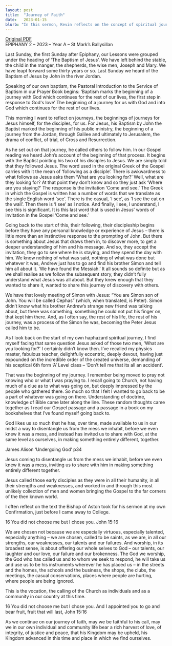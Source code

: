 ```yaml
---
layout: post
title:  "Journey of Faith"
date:   2023-01-15
blurb: "In this sermon, Kevin reflects on the concept of spiritual journeys, using the story of Jesus' baptism and the calling of his disciples as a starting point. He emphasizes the idea that faith is a journey, not a destination, and that understanding and knowledge come with time. He also stresses the importance of being open to God's call, regardless of our perceived strengths or weaknesses."
---
```

[Original PDF](/assets/pdf/epiphany22023.pdf)    
EPIPHANY 2 – 2023 – Year A – St Mark’s Ballysillan

Last Sunday, the first Sunday after Epiphany, our Lessons were grouped under the heading of ‘The Baptism of Jesus’. We have left behind the stable, the child in the manger, the shepherds, the wise men, Joseph and Mary. We have leapt forward some thirty years or so. Last Sunday we heard of the Baptism of Jesus by John in the river Jordan.

Speaking of our own baptism, the Pastoral Introduction to the Service of Baptism in our Prayer Book begins: ‘Baptism marks the beginning of a journey with God which continues for the rest of our lives, the first step in response to God's love’ The beginning of a journey for us with God and into God which continues for the rest of our lives.

This morning I want to reflect on journeys, the beginnings of journeys for Jesus himself, for the disciples, for us. For Jesus, his Baptism by John the Baptist marked the beginning of his public ministry, the beginning of a journey from the Jordan, through Galilee and ultimately to Jerusalem, the drama of conflict, of trial, of Cross and Resurrection.

As he set out on that journey, he called others to follow him. In our Gospel reading we heard John’s account of the beginning of that process. It begins with the Baptist pointing his two of his disciples to Jesus. We are simply told that they followed Jesus. The word used in the original Greek of the Gospel carries with it the mean of ‘following as a disciple’. There is awkwardness to what follows as Jesus asks them ‘What are you looking for?’ Well, what are they looking for? At that point they don’t know and so they just ask ‘Where are you staying?’ The response is the invitation ‘Come and see.’ The Greek in which the Gospel is written has a number of words that we translate as the single English word ‘see’. There is the casual, ‘I see’, as ‘I see the cat on the wall’. Then there is ‘I see’ as I notice. And finally, I see, I understand, I see this is significant. It is this last word that is used in Jesus’ words of invitation in the Gospel ‘Come and see.’

Going back to the start of this, their following, their discipleship begins before they have any personal knowledge or experience of Jesus – there is little more than an instinctive response to the prompting of John. But there is something about Jesus that draws them in, to discover more, to get a deeper understanding of him and his message. And so, they accept the invitation, they go to see where he is staying, and they spend the day with him. We know nothing of what was said, nothing of what was done but whatever it was, Andrew just has to go and find his brother Simon and tell him all about it. ‘We have found the Messiah.’ It all sounds so definite but as we shall realise as we follow the subsequent story, they didn’t fully understand what Jesus was all about. But they knew enough that they wanted to share it, wanted to share this journey of discovery with others.

We have that lovely meeting of Simon with Jesus: “You are Simon son of John. You will be called Cephas” (which, when translated, is Peter). Simon didn’t know what his brother Andrew’s strange new friend was talking about, but there was something, something he could not put his finger on, that kept him there. And, as I often say, the rest of his life, the rest of his journey, was a process of the Simon he was, becoming the Peter Jesus called him to be.

As I look back on the start of my own haphazard spiritual journey, I find myself facing that same question Jesus asked of those two men, ‘What are you looking for?’ I certainly didn’t know then. I’ve recalled my physics master, fabulous teacher, delightfully eccentric, deeply devout, having just expounded on the incredible order of the created universe, demanding of his sceptical 6th form ‘A’ Level class – ‘Don’t tell me that its all an accident’.

That was the beginning of my journey. I remember being moved to pray not knowing who or what I was praying to. I recall going to Church, not having much of a clue as to what was going on, but deeply impressed by the people who gathered there. So much so that I felt I wanted to go back to be a part of whatever was going on there. Understanding of doctrine, knowledge of Bible came later along the line. These random thoughts came together as I read our Gospel passage and a passage in a book on my bookshelves that I’ve found myself going back to.

God likes us so much that he has, over time, made available to us in our midst a way to disentangle us from the mess we inhabit, before we even knew it was a mess, and instead has invited us to share with God, at the same level as ourselves, in making something entirely different, together.

James Alison ‘Undergoing God’ p34

Jesus coming to disentangle us from the mess we inhabit, before we even knew it was a mess, inviting us to share with him in making something entirely different together.

Jesus called those early disciples as they were in all their humanity, in all their strengths and weaknesses, and worked in and through this most unlikely collection of men and women bringing the Gospel to the far corners of the then known world.

I often reflect on the text the Bishop of Aston took for his sermon at my own Confirmation, just before I came away to College.

16 You did not choose me but I chose you. John 15:16

We are chosen not because we are especially virtuous, especially talented, especially anything – we are chosen, called to be saints, as we are, in all our strengths, our weaknesses, our talents and our failures. And worship, in its broadest sense, is about offering our whole selves to God – our talents, our laughter and our love, our failure and our brokenness. The God we worship, the God who has called us and to whom we seek to respond, he will take us and use us to be his instruments wherever he has placed us – in the streets and the homes, the schools and the business, the shops, the clubs, the meetings, the casual conservations, places where people are hurting, where people are being ignored.

This is the vocation, the calling of the Church as individuals and as a community in our country at this time.

16 You did not choose me but I chose you. And I appointed you to go and bear fruit, fruit that will last, John 15:16

As we continue on our journey of faith, may we be faithful to his call, may we in our own individual and community life bear a rich harvest of love, of integrity, of justice and peace, that his Kingdom may be upheld, his Kingdom advanced in this time and place in which we find ourselves.
